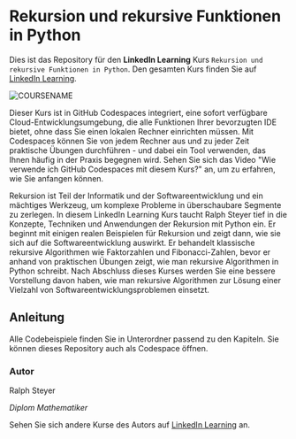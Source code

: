 # Rekursion und rekursive Funktionen in Python

Dies ist das Repository für den **LinkedIn Learning** Kurs `Rekursion und rekursive Funktionen in Python`. Den gesamten Kurs finden Sie auf [LinkedIn Learning][lil-course-url].

![COURSENAME][lil-thumbnail-url] 

Dieser Kurs ist in GitHub Codespaces integriert, eine sofort verfügbare Cloud-Entwicklungsumgebung, die alle Funktionen Ihrer bevorzugten IDE bietet, ohne dass Sie einen lokalen Rechner einrichten müssen. Mit Codespaces können Sie von jedem Rechner aus und zu jeder Zeit praktische Übungen durchführen - und dabei ein Tool verwenden, das Ihnen häufig in der Praxis begegnen wird. Sehen Sie sich das Video "Wie verwende ich GitHub Codespaces mit diesem Kurs?" an, um zu erfahren, wie Sie anfangen können.  

Rekursion ist Teil der Informatik und der Softwareentwicklung und ein mächtiges Werkzeug, um komplexe Probleme in überschaubare Segmente zu zerlegen. In diesem LinkedIn Learning Kurs taucht Ralph Steyer tief in die Konzepte, Techniken und Anwendungen der Rekursion mit Python ein. Er beginnt mit einigen realen Beispielen für Rekursion und zeigt dann, wie sie sich auf die Softwareentwicklung auswirkt. Er behandelt klassische rekursive Algorithmen wie Faktorzahlen und Fibonacci-Zahlen, bevor er anhand von praktischen Übungen zeigt, wie man rekursive Algorithmen in Python schreibt. Nach Abschluss dieses Kurses werden Sie eine bessere Vorstellung davon haben, wie man rekursive Algorithmen zur Lösung einer Vielzahl von Softwareentwicklungsproblemen einsetzt.

## Anleitung

Alle Codebeispiele finden Sie in Unterordner passend zu den Kapiteln. Sie können dieses Repository auch als Codespace öffnen.

### Autor

Ralph Steyer

_Diplom Mathematiker_

Sehen Sie sich andere Kurse des Autors auf [LinkedIn Learning](https://www.linkedin.com/learning/instructors/ralph-steyer) an.

[0]: # (Replace these placeholder URLs with actual course URLs)
[lil-course-url]: https://www.linkedin.com/learning/rekursion-und-rekursive-funktionen-in-python
[lil-thumbnail-url]: https://media.licdn.com/dms/image/D560DAQFSQGDGGvydcw/learning-public-crop_675_1200/0/1693560581680?e=2147483647&v=beta&t=4fu3ndZc0xxyKpe3gqnUgnb2y2C6m_TG7hO_YqGIGSQ
